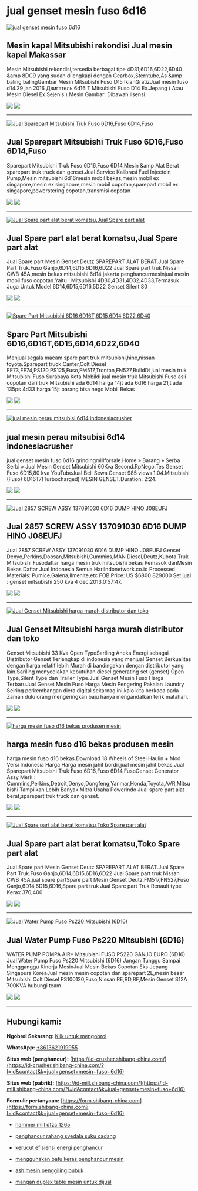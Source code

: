 # jual genset mesin fuso 6d16

<a href="https://swt.shibang-china.com/?l=id&img&k=jual+genset+mesin+fuso+6d16" target="_blank">![jual genset mesin fuso 6d16](http://static.shibang-china.com/all-800x300/578.jpg)</a>

## Mesin kapal Mitsubishi rekondisi Jual mesin kapal Makassar
Mesin Mitsubishi rekondisi,tersedia berbagai tipe 4D31,6D16,6D22,6D40 &amp 8DC9 yang sudah dilengkapi dengan Gearbox,Sterntube,As &amp baling balingGambar Mesin Mitsubishi Fuso D15 IklanGratizJual mesin fuso d14.29 jan 2016 Двигатель 6d16 Т Mitsubishi Fuso D14 Ex.Jepang ( Atau Mesin Diesel Ex.Sejenis ).Mesin Gambar: Dibawah lisensi.


<a href="https://whatsapp.shibangsoft.com/WhatsApp.php" target="_blank" title="WhatsApp">![](http://static.shibang-china.com/icon/whatsapp.png)</a> <a href="https://swt.shibang-china.com/?l=id&icon&k=jual+genset+mesin+fuso+6d16" target="_blank">![](http://static.shibang-china.com/icon/chat-id.png)</a>

---

<a href="https://swt.shibang-china.com/?l=id&img&k=jual+genset+mesin+fuso+6d16" target="_blank">![Jual Sparepart Mitsubishi Truk Fuso 6D16,Fuso 6D14,Fuso](http://static.shibang-china.com/all-800x300/1010.jpg)</a>

## Jual Sparepart Mitsubishi Truk Fuso 6D16,Fuso 6D14,Fuso
Sparepart Mitsubishi Truk Fuso 6D16,Fuso 6D14,Mesin &amp Alat Berat sparepart truk truck dan genset.Jual Service Kalibrasi Fuel Injectoin Pump,Mesin mitsubishi 6d16mesin mobil bekas,mesin mobil ex singapore,mesin ex singapore,mesin mobil copotan,sparepart mobil ex singapore,powerstering copotan,transmisi copotan


<a href="https://whatsapp.shibangsoft.com/WhatsApp.php" target="_blank" title="WhatsApp">![](http://static.shibang-china.com/icon/whatsapp.png)</a> <a href="https://swt.shibang-china.com/?l=id&icon&k=jual+genset+mesin+fuso+6d16" target="_blank">![](http://static.shibang-china.com/icon/chat-id.png)</a>

---

<a href="https://swt.shibang-china.com/?l=id&img&k=jual+genset+mesin+fuso+6d16" target="_blank">![Jual Spare part alat berat komatsu,Jual Spare part alat](http://static.shibang-china.com/all-800x300/53.jpg)</a>

## Jual Spare part alat berat komatsu,Jual Spare part alat
Jual Spare part Mesin Genset Deutz SPAREPART ALAT BERAT.Jual Spare Part Truk.Fuso Ganjo,6D14,6D15,6D16,6D22 Jual Spare part truk Nissan CWB 45A,mesin bekas mitsubishi 6d14 jakarta penghancurmesinjual mesin mobil fuso copotan.Yaitu : Mitsubishi 4D30,4D31,4D32,4D33,Termasuk Juga Untuk Model 6D14,6D15,6D16,5D22 Genset Silent 80


<a href="https://whatsapp.shibangsoft.com/WhatsApp.php" target="_blank" title="WhatsApp">![](http://static.shibang-china.com/icon/whatsapp.png)</a> <a href="https://swt.shibang-china.com/?l=id&icon&k=jual+genset+mesin+fuso+6d16" target="_blank">![](http://static.shibang-china.com/icon/chat-id.png)</a>

---

<a href="https://swt.shibang-china.com/?l=id&img&k=jual+genset+mesin+fuso+6d16" target="_blank">![Spare Part Mitsubishi 6D16,6D16T,6D15,6D14,6D22,6D40](http://static.shibang-china.com/all-800x300/1160.jpg)</a>

## Spare Part Mitsubishi 6D16,6D16T,6D15,6D14,6D22,6D40
Menjual segala macam spare part truk mitsubishi,hino,nissan toyota.Sparepart truck Canter,Colt Diesel FE73,FE74,PS120,PS125,Fuso,FM517,Tronton,FN527,BuildDi jual mesin truk Mitsubishi Fuso Surabaya Kota Mobildi jual mesin truk Mitsubishi Fuso asli copotan dari truk Mitsubishi ada 6d14 harga 14jt ada 6d16 harga 21jt ada 135ps 4d33 harga 15jt barang bisa nego Mobil Bekas


<a href="https://whatsapp.shibangsoft.com/WhatsApp.php" target="_blank" title="WhatsApp">![](http://static.shibang-china.com/icon/whatsapp.png)</a> <a href="https://swt.shibang-china.com/?l=id&icon&k=jual+genset+mesin+fuso+6d16" target="_blank">![](http://static.shibang-china.com/icon/chat-id.png)</a>

---

<a href="https://swt.shibang-china.com/?l=id&img&k=jual+genset+mesin+fuso+6d16" target="_blank">![jual mesin perau mitsubisi 6d14 indonesiacrusher](http://static.shibang-china.com/all-800x300/387.jpg)</a>

## jual mesin perau mitsubisi 6d14 indonesiacrusher
jual genset mesin fuso 6d16 grindingmillforsale.Home » Barang » Serba Serbi » Jual Mesin Genset Mitsubishi 60Kva Second.RpNego.Tes Genset Fuso 6D15,80 kva YouTubeJual Beli Sewa Genset 985 views.1:04.Mitsubishi (Fuso) 6D16T7(Turbocharged) MESIN GENSET.Duration: 2:24.


<a href="https://whatsapp.shibangsoft.com/WhatsApp.php" target="_blank" title="WhatsApp">![](http://static.shibang-china.com/icon/whatsapp.png)</a> <a href="https://swt.shibang-china.com/?l=id&icon&k=jual+genset+mesin+fuso+6d16" target="_blank">![](http://static.shibang-china.com/icon/chat-id.png)</a>

---

<a href="https://swt.shibang-china.com/?l=id&img&k=jual+genset+mesin+fuso+6d16" target="_blank">![Jual 2857 SCREW ASSY 137091030 6D16 DUMP HINO J08EUFJ](http://static.shibang-china.com/all-800x300/1186.jpg)</a>

## Jual 2857 SCREW ASSY 137091030 6D16 DUMP HINO J08EUFJ
Jual 2857 SCREW ASSY 137091030 6D16 DUMP HINO J08EUFJ Genset Denyo,Perkins,Doosan,Mitsubishi,Cummins,MAN Diesel,Deutz,Kubota.Truk Mitsubishi Fusodaftar harga mesin truk mitsubishi bekas Pemasok danMesin Bekas Daftar Jual Indonesia Semua HariIndonetwork.co.id Processed Materials: Pumice,Galena,Ilmenite,etc FOB Price: US $6800 829000 Set jual : genset mitsubishi 250 kva 4 dec.2013,0:57:47.


<a href="https://whatsapp.shibangsoft.com/WhatsApp.php" target="_blank" title="WhatsApp">![](http://static.shibang-china.com/icon/whatsapp.png)</a> <a href="https://swt.shibang-china.com/?l=id&icon&k=jual+genset+mesin+fuso+6d16" target="_blank">![](http://static.shibang-china.com/icon/chat-id.png)</a>

---

<a href="https://swt.shibang-china.com/?l=id&img&k=jual+genset+mesin+fuso+6d16" target="_blank">![Jual Genset Mitsubishi harga murah distributor dan toko](http://static.shibang-china.com/all-800x300/395.jpg)</a>

## Jual Genset Mitsubishi harga murah distributor dan toko
Genset Mitsubishi 33 Kva Open TypeSariling Aneka Energi sebagai Distributor Genset Terlengkap di indonesia yang menjual Genset Berkualitas dengan harga relatif lebih Murah di bandingakan dengan distributor yang lain.Sariling menyediakan kebutuhan diesel generating set (genset) Open Type,Silent Type dan Trailer Type.Jual Genset Mesin Fuso Harga TerbaruJual Genset Mesin Fuso Harga Mesin Pengering Pakaian Laundry Seiring perkembangan diera digital sekarnag ini,kalo kita berkaca pada Zaman dulu orang mengeringkan baju hanya mengandalkan terik matahari.


<a href="https://whatsapp.shibangsoft.com/WhatsApp.php" target="_blank" title="WhatsApp">![](http://static.shibang-china.com/icon/whatsapp.png)</a> <a href="https://swt.shibang-china.com/?l=id&icon&k=jual+genset+mesin+fuso+6d16" target="_blank">![](http://static.shibang-china.com/icon/chat-id.png)</a>

---

<a href="https://swt.shibang-china.com/?l=id&img&k=jual+genset+mesin+fuso+6d16" target="_blank">![harga mesin fuso d16 bekas produsen mesin](http://static.shibang-china.com/all-800x300/125.jpg)</a>

## harga mesin fuso d16 bekas produsen mesin
harga mesin fuso d16 bekas.Download 18 Wheels of Steel Haulin + Mod Versi Indonesia Harga Harga mesin jahit bordir,jual mesin jahit bekas,Jual Sparepart Mitsubishi Truk Fuso 6D16,Fuso 6D14,FusoGenset Generator Assy Merk : Cummins,Perkins,Detroit,Denyo,Dongfeng,Yanmar,Honda,Toyota,AVR,Mitsubishi Tampilkan Lebih Banyak Mitra Usaha Powerindo Jual spare part alat berat,sparepart truk truck dan genset.


<a href="https://whatsapp.shibangsoft.com/WhatsApp.php" target="_blank" title="WhatsApp">![](http://static.shibang-china.com/icon/whatsapp.png)</a> <a href="https://swt.shibang-china.com/?l=id&icon&k=jual+genset+mesin+fuso+6d16" target="_blank">![](http://static.shibang-china.com/icon/chat-id.png)</a>

---

<a href="https://swt.shibang-china.com/?l=id&img&k=jual+genset+mesin+fuso+6d16" target="_blank">![Jual Spare part alat berat komatsu,Toko Spare part alat](http://static.shibang-china.com/all-800x300/391.jpg)</a>

## Jual Spare part alat berat komatsu,Toko Spare part alat
Jual Spare part Mesin Genset Deutz SPAREPART ALAT BERAT.Jual Spare Part Truk.Fuso Ganjo,6D14,6D15,6D16,6D22 Jual Spare part truk Nissan CWB 45A,jual spare partSpare part Mesin Genset Deutz.FM517,FN527,Fuso Ganjo,6D14,6D15,6D16,Spare part truk Jual Spare part Truk Renault type Kerax 370,400


<a href="https://whatsapp.shibangsoft.com/WhatsApp.php" target="_blank" title="WhatsApp">![](http://static.shibang-china.com/icon/whatsapp.png)</a> <a href="https://swt.shibang-china.com/?l=id&icon&k=jual+genset+mesin+fuso+6d16" target="_blank">![](http://static.shibang-china.com/icon/chat-id.png)</a>

---

<a href="https://swt.shibang-china.com/?l=id&img&k=jual+genset+mesin+fuso+6d16" target="_blank">![Jual Water Pump Fuso Ps220 Mitsubishi (6D16)](http://static.shibang-china.com/all-800x300/771.jpg)</a>

## Jual Water Pump Fuso Ps220 Mitsubishi (6D16)
WATER PUMP POMPA AIR* Mitsubishi FUSO PS220 GANJO EURO (6D16) Jual Water Pump Fuso Ps220 Mitsubishi (6D16) Jangan Tunggu Sampai Mengganggu Kinerja MesinJual Mesin Bekas Copotan Eks Jepang Singapura KoreaJual mesin mesin copotan dan sparepart 2L,mesin besar Mitsubishi Colt Diesel PS100120,Fuso,Nissan RE,RD,RF,Mesin Genset S12A 700KVA hubungi team


<a href="https://whatsapp.shibangsoft.com/WhatsApp.php" target="_blank" title="WhatsApp">![](http://static.shibang-china.com/icon/whatsapp.png)</a> <a href="https://swt.shibang-china.com/?l=id&icon&k=jual+genset+mesin+fuso+6d16" target="_blank">![](http://static.shibang-china.com/icon/chat-id.png)</a>

---
## Hubungi kami:

**Ngobrol Sekarang:** [Klik untuk mengobrol](https://swt.shibang-china.com?l=id&contact&k=jual+genset+mesin+fuso+6d16)

**WhatsApp:**  [+8613621919955](https://whatsapp.shibangsoft.com/WhatsApp.php)

**Situs web (penghancur):** [https://id-crusher.shibang-china.com/](https://id-crusher.shibang-china.com/?l=id&contact&k=jual+genset+mesin+fuso+6d16)

**Situs web (pabrik):** [https://id-mill.shibang-china.com/](https://id-mill.shibang-china.com/?l=id&contact&k=jual+genset+mesin+fuso+6d16)

**Formulir pertanyaan:** [https://form.shibang-china.com](https://form.shibang-china.com?l=id&contact&k=jual+genset+mesin+fuso+6d16)

* [hammer mill dfzc 1265](../36/hammer%20mill%20dfzc%201265.md)

* [penghancur rahang svedala suku cadang](../38/penghancur%20rahang%20svedala%20suku%20cadang.md)

* [kerucut efisiensi energi penghancur](../40/kerucut%20efisiensi%20energi%20penghancur.md)

* [menggunakan batu keras penghancur mesin](../31/menggunakan%20batu%20keras%20penghancur%20mesin.md)

* [ash mesin penggiling bubuk](../33/ash%20mesin%20penggiling%20bubuk.md)

* [mangan duplex table mesin untuk dijual](../40/mangan%20duplex%20table%20mesin%20untuk%20dijual.md)
